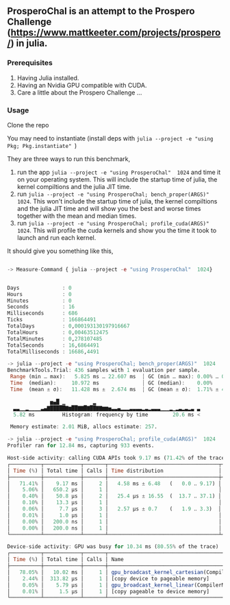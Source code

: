 ## ProsperoChal is an attempt to the Prospero Challenge (https://www.mattkeeter.com/projects/prospero/) in julia.

### Prerequisites
1. Having Julia installed.
2. Having an Nvidia GPU compatible with CUDA.
3. Care a little about the Prospero Challenge ...

### Usage
Clone the repo

You may need to instantiate (install deps with `julia --project -e "using Pkg; Pkg.instantiate" `)

They are three ways to run this benchmark, 
1. run the app `julia --project -e "using ProsperoChal"  1024` and time it on your operating system. This will include the startup time of julia, the kernel compiltions and the julia JIT time.
2. run `julia --project -e "using ProsperoChal; bench_proper(ARGS)"  1024`. This won't include the startup time of julia, the kernel compiltions and the julia JIT time and will show you the best and worse times together with the mean and median times.
3. run `julia --project -e "using ProsperoChal; profile_cuda(ARGS)"  1024`. This will profile the cuda kernels and show you the time it took to launch and run each kernel.

It should give you something like this,
```julia

-> Measure-Command { julia --project -e "using ProsperoChal"  1024}


Days              : 0
Hours             : 0
Minutes           : 0
Seconds           : 16
Milliseconds      : 686
Ticks             : 166864491
TotalDays         : 0,000193130197916667
TotalHours        : 0,00463512475
TotalMinutes      : 0,278107485
TotalSeconds      : 16,6864491
TotalMilliseconds : 16686,4491
```
```julia
-> julia --project -e "using ProsperoChal; bench_proper(ARGS)"  1024
BenchmarkTools.Trial: 436 samples with 1 evaluation per sample.
 Range (min … max):   5.825 ms … 22.607 ms  ┊ GC (min … max): 0.00% … 0.00%
 Time  (median):     10.972 ms              ┊ GC (median):    0.00%
 Time  (mean ± σ):   11.428 ms ±  2.674 ms  ┊ GC (mean ± σ):  1.71% ± 4.69%

              ▅▄█ ▁         ▂
  ▃▃▁▁▂▁▁▁▁▃▄▇█████▇▆██▇▇█▇██▇▇▆▆▅▃▃▄▂▂▂▃▃▃▃▂▃▂▃▃▃▁▁▁▂▁▂▃▂▃▂▃ ▃
  5.82 ms         Histogram: frequency by time        20.6 ms <

 Memory estimate: 2.01 MiB, allocs estimate: 257.
```
```julia
-> julia --project -e "using ProsperoChal; profile_cuda(ARGS)"  1024
Profiler ran for 12.84 ms, capturing 933 events.

Host-side activity: calling CUDA APIs took 9.17 ms (71.42% of the trace)
┌──────────┬────────────┬───────┬────────────────────────────────────┬─────────────────────────┐
│ Time (%) │ Total time │ Calls │ Time distribution                  │ Name                    │
├──────────┼────────────┼───────┼────────────────────────────────────┼─────────────────────────┤
│   71.41% │    9.17 ms │     2 │   4.58 ms ± 6.48   (   0.0 ‥ 9.17) │ cuStreamSynchronize     │
│    5.06% │   650.2 µs │     1 │                                    │ cuMemcpyDtoHAsync       │
│    0.40% │    50.8 µs │     2 │   25.4 µs ± 16.55  (  13.7 ‥ 37.1) │ cuLaunchKernel          │
│    0.10% │    13.3 µs │     1 │                                    │ cuMemcpyHtoDAsync       │
│    0.06% │     7.7 µs │     3 │   2.57 µs ± 0.7    (   1.9 ‥ 3.3)  │ cuMemAllocFromPoolAsync │
│    0.01% │     1.0 µs │     1 │                                    │ cuCtxSetCurrent         │
│    0.00% │   200.0 ns │     1 │                                    │ cuDeviceGetCount        │
│    0.00% │   200.0 ns │     1 │                                    │ cuCtxGetDevice          │
└──────────┴────────────┴───────┴────────────────────────────────────┴─────────────────────────┘

Device-side activity: GPU was busy for 10.34 ms (80.55% of the trace)
┌──────────┬────────────┬───────┬───────────────────────────────────────────────────────────────────────────────────────────────
│ Time (%) │ Total time │ Calls │ Name                                                                                         ⋯
├──────────┼────────────┼───────┼───────────────────────────────────────────────────────────────────────────────────────────────
│   78.05% │   10.02 ms │     1 │ gpu_broadcast_kernel_cartesian(CompilerMetadata<DynamicSize, DynamicCheck, void, CartesianIn ⋯
│    2.44% │  313.82 µs │     1 │ [copy device to pageable memory]                                                             ⋯
│    0.05% │    5.79 µs │     1 │ gpu_broadcast_kernel_linear(CompilerMetadata<DynamicSize, DynamicCheck, void, CartesianIndic ⋯
│    0.01% │     1.5 µs │     1 │ [copy pageable to device memory]                                                             ⋯
└──────────┴────────────┴───────┴───────────────────────────────────────────────────────────────────────────────────────────────
                                                                                                                1 column omitted
```